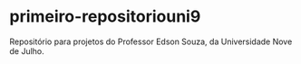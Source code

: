 # primeiro-repositoriouni9
Repositório para projetos do Professor Edson Souza, da Universidade Nove de Julho. 
